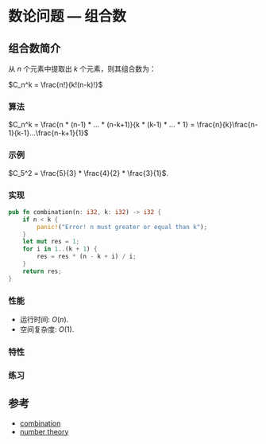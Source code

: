 # 数论问题 — 组合数

## 组合数简介

从 $n$ 个元素中提取出 $k$ 个元素，则其组合数为：

$C_n^k = \frac{n!}{k!(n-k)!}$

### 算法

$C_n^k = \frac{n * (n-1) * ... * (n-k+1)}{k * (k-1) * ... * 1} = \frac{n}{k}\frac{n-1}{k-1}...\frac{n-k+1}{1}$

### 示例

$C_5^2 = \frac{5}{3} * \frac{4}{2} * \frac{3}{1}$.

### 实现

```Rust
pub fn combination(n: i32, k: i32) -> i32 {
    if n < k {
        panic!("Error! n must greater or equal than k");
    }
    let mut res = 1;
    for i in 1..(k + 1) {
        res = res * (n - k + i) / i;
    }
    return res;
}
```

### 性能

- 运行时间: $O(n)$.
- 空间复杂度: $O(1)$.

### 特性

### 练习

## 参考

- [combination](https://en.wikipedia.org/wiki/Combination)
- [number theory](https://en.wikipedia.org/wiki/Number_theory)

